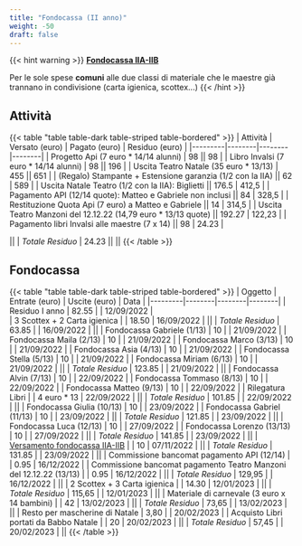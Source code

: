 ```yaml
---
title: "Fondocassa (II anno)"
weight: -50
draft: false
---
```


{{< hint warning >}}
<a href="/fondocassa/comune">**Fondocassa IIA-IIB**</a>

Per le sole spese **comuni** alle due classi di materiale che le maestre già trannano in condivisione (carta igienica, scottex...)
{{< /hint >}}

## Attività

{{< table "table table-dark table-striped table-bordered" >}}
| Attività | Versato (euro) | Pagato (euro) | Residuo (euro) |
|---------|--------|--------|--------|
| Progetto Api (7 euro * 14/14 alunni) | 98 || 98 |
| Libro Invalsi (7 euro * 14/14 alunni) | 98 || 196 |
| Uscita Teatro Natale (35 euro * 13/13) | 455 || 651 |
| (Regalo) Stampante + Estensione garanzia (1/2 con la IIA) || 62 | 589 |
| Uscita Natale Teatro (1/2 con la IIA): Biglietti || 176.5 | 412,5 |
| Pagamento API (12/14 quote): Matteo e Gabriele non inclusi || 84 | 328,5 |
| Restituzione Quota Api (7 euro) a Matteo e Gabriele || 14 | 314,5 |
| Uscita Teatro Manzoni del 12.12.22 (14,79 euro * 13/13 quote) || 192.27 | 122,23 |
| Pagamento libri Invalsi alle maestre (7 x 14) || 98 | 24.23 |

||
| *Totale Residuo* | 24.23 ||
||
{{< /table >}}

## Fondocassa

{{< table "table table-dark table-striped table-bordered" >}}
| Oggetto | Entrate (euro) | Uscite (euro) | Data |
|---------|--------|--------|--------|
| Residuo I anno | 82.55 | | 12/09/2022 |   
| 3 Scottex + 2 Carta igienica | | 18.50 | 16/09/2022 |
||
| *Totale Residuo* | 63.85 | | 16/09/2022 |
||
| Fondocassa Gabriele (1/13) | 10 | | 21/09/2022 |
| Fondocassa Maila (2/13) | 10 | | 21/09/2022 |
| Fondocassa Marco (3/13) | 10 | | 21/09/2022 |
| Fondocassa Asia (4/13) | 10 | | 21/09/2022 |
| Fondocassa Stella (5/13) | 10 | | 21/09/2022 |
| Fondocassa Miriam (6/13) | 10 | | 21/09/2022 |
||
| *Totale Residuo* | 123.85 | | 21/09/2022 |
||
| Fondocassa Alvin (7/13) | 10 | | 22/09/2022 |
| Fondocassa Tommaso (8/13) | 10 | | 22/09/2022 |
| Fondocassa Matteo (9/13) | 10 | | 22/09/2022 |
| Rilegatura Libri | | 4 euro * 13 | 22/09/2022 |
||
| *Totale Residuo* | 101.85 | | 22/09/2022 |
||
| Fondocassa Giulia (10/13) | 10 | | 23/09/2022 |
| Fondocassa Gabriel (11/13) | 10 | | 23/09/2022 |
||
| *Totale Residuo* | 121.85 | | 23/09/2022 |
||
| Fondocassa Luca (12/13) | 10 | | 27/09/2022 |
| Fondocassa Lorenzo (13/13) | 10 | | 27/09/2022 |
||
| *Totale Residuo* | 141.85 | | 23/09/2022 |
||
| <a href="/fondocassa/comune">Versamento fondocassa IIA-IIB</a> | | 10 | 07/11/2022 |
||
| *Totale Residuo* | 131.85 | | 23/09/2022 |
||
| Commissione bancomat pagamento API (12/14) | | 0.95 | 16/12/2022 |
| Commissione bancomat pagamento Teatro Manzoni del 12.12.22 (13/13) | | 0.95 | 16/12/2022 |
||
| *Totale Residuo* | 129,95 | | 16/12/2022 |
||
| 2 Scottex + 3 Carta igienica | | 14.30 | 12/01/2023 |
||
| *Totale Residuo* | 115,65 | | 12/01/2023 |
||
| Materiale di carnevale (3 euro x 14 bambini) | | 42 | 13/02/2023 |
||
| *Totale Residuo* | 73,65 | | 13/02/2023 |
||
| Resto per mascherine di Natale | 3,80 |  | 20/02/2023 |
| Acquisto Libri portati da Babbo Natale | | 20 | 20/02/2023 |
||
| *Totale Residuo* | 57,45 | | 20/02/2023 |
||
{{< /table >}}
